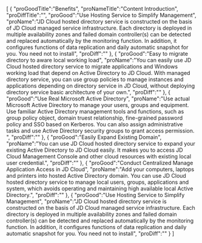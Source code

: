 [
	{
		"proGoodTitle":"Benefits",
		"proNameTitle":"Content Introduction",
		"proDiffTitle":"",
		"proGood":"Use Hosting Service to Simplify Management",
		"proName":"JD Cloud hosted directory service is constructed on the basis of JD Cloud managed service infrastructure. Each directory is deployed in multiple availability zones and failed domain controller(s) can be detected and replaced automatically by the monitoring function. In addition, it configures functions of data replication and daily automatic snapshot for you. You need not to install",
		"proDiff":""
	},
	{
		"proGood":"Easy to migrate directory to aware local working load",
		"proName":"You can easily use JD Cloud hosted directory service to migrate applications and Windows working load that depend on Active Directory to JD Cloud. With managed directory service, you can use group policies to manage instances and applications depending on directory service in JD Cloud, without deploying directory service basic architecture of your own.",
		"proDiff":""
	},
	{
		"proGood":"Use Real Microsoft Active Directory",
		"proName":"Use actual Microsoft Active Directory to manage your users, groups and equipment. Use familiar Active Directory management tools and functions, such as group policy object, domain truest relationship, fine-grained password policy and SSO based on Kerberos. You can also assign administrative tasks and use Active Directory security groups to grant access permission. ",
		"proDiff":""
	},
	{
		"proGood":"Easily Expand Existing Domain",
		"proName":"You can use JD Cloud hosted directory service to expand your existing Active Directory to JD Cloud easily. It makes you to access JD Cloud Management Console and other cloud resources with existing local user credential.",
		"proDiff":""
	},
	{
		"proGood":"Conduct Centralized Manage Application Access in JD Cloud",
		"proName":"Add your computers, laptops and printers into hosted Active Directory domain. You can use JD Cloud hosted directory service to manage local users, groups, applications and system, which avoids operating and maintaining high available local Active Directory.",
		"proDiff":""
	},
	{
		"proGood":"Use Hosting Service to Simplify Management",
		"proName":"JD Cloud hosted directory service is constructed on the basis of JD Cloud managed service infrastructure. Each directory is deployed in multiple availability zones and failed domain controller(s) can be detected and replaced automatically by the monitoring function. In addition, it configures functions of data replication and daily automatic snapshot for you. You need not to install",
		"proDiff":""
	}
]
